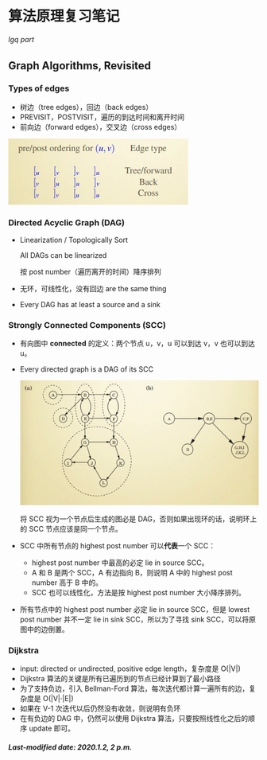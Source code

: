 # 算法原理复习笔记

###### lgq part

## Graph Algorithms, Revisited

### Types of edges

+ 树边（tree edges），回边（back edges）
+ PREVISIT，POSTVISIT，遍历的到达时间和离开时间
+ 前向边（forward edges），交叉边（cross edges）

![1577933887175](./images/type-of-trees.png)

### Directed Acyclic Graph (DAG)

+ Linearization / Topologically Sort

  All DAGs can be linearized

  按 post number（遍历离开的时间）降序排列

+ 无环，可线性化，没有回边 are the same thing

+ Every DAG has at least a source and a sink

### Strongly Connected Components (SCC)

+ 有向图中 **connected** 的定义：两个节点 u，v，u 可以到达 v，v 也可以到达 u。

+ Every directed graph is a DAG of its SCC

  ![1577934868651](./images/scc.png)

  将 SCC 视为一个节点后生成的图必是 DAG，否则如果出现环的话，说明环上的 SCC 节点应该是同一个节点。

+ SCC 中所有节点的 highest post number 可以**代表**一个 SCC：

  + highest post number 中最高的必定 lie in source SCC。
  + A 和 B 是两个 SCC，A 有边指向 B，则说明 A 中的 highest post number 高于 B 中的。
  + SCC 也可以线性化，方法是按 highest post number 大小降序排列。

+ 所有节点中的 highest post number 必定 lie in source SCC，但是 lowest post number 并不一定 lie in sink SCC，所以为了寻找 sink SCC，可以将原图中的边倒置。

### Dijkstra

+ input: directed or undirected, positive edge length，复杂度是 O(|V|)
+ Dijkstra 算法的关键是所有已遍历到的节点已经计算到了最小路径
+ 为了支持负边，引入 Bellman-Ford 算法，每次迭代都计算一遍所有的边，复杂度是 O(|V|·|E|)
+ 如果在 V-1 次迭代以后仍然没有收敛，则说明有负环
+ 在有负边的 DAG 中，仍然可以使用 Dijkstra 算法，只要按照线性化之后的顺序 update 即可。

##### Last-modified date: 2020.1.2, 2 p.m.